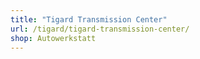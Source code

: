 ```yaml
---
title: "Tigard Transmission Center"
url: /tigard/tigard-transmission-center/
shop: Autowerkstatt
---
```

